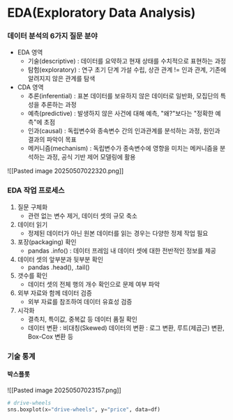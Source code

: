 # EDA(Exploratory Data Analysis)

### 데이터 분석의 6가지 질문 분야
- EDA 영역
	- 기술(descriptive) : 데이터를 요약하고 현재 상태를 수치적으로 표현하는 과정
	- 탐험(exploratory) : 연구 초기 단계 가설 수립, 상관 관계 != 인과 관계, 기존에 알려지지 않은 관계를 탐색
- CDA 영역
	- 추론(inferential) : 표본 데이터를 보유하지 않은 데이터로 일반화, 모집단의 특성을 추론하는 과정
	- 예측(predictive) : 발생하지 않은 사건에 대해 예측, "왜?"보다는 "정확한 예측"에 초점
	- 인과(causal) : 독립변수와 종속변수 간의 인과관계를 분석하는 과정, 원인과 결과의 파악이 목표
	- 메커니즘(mechanism) : 독립변수가 종속변수에 영향을 미치는 메커니즘을 분석하는 과정, 공식 기반 제어 모델링에 활용

![[Pasted image 20250507022320.png]]

### EDA 작업 프로세스
1. 질문 구체화
	- 관련 없는 변수 제거, 데이터 셋의 규모 축소 
2. 데이터 읽기
	- 정제된 데이터가 아닌 원본 데이터를 읽는 경우는 다양한 정제 작업 필요
3. 포장(packaging) 확인
	- pandas .info() : 데이터 프레임 내 데이터 셋에 대한 전반적인 정보를 제공
4. 데이터 셋의 앞부분과 뒷부분 확인
	- pandas .head(), .tail()
5. 갯수를 확인
	- 데이터 셋의 전체 행의 개수 확인으로 문제 여부 파악
6. 외부 자료와 함께 데이터 검증
	- 외부 자료를 참조하여 데이터 유효성 검증
7. 시각화
	- 결측치, 특이값, 중복값 등 데이터 품질 확인
	- 데이터 변환 : 비대칭(Skewed) 데이터의 변환 : 로그 변환, 루트(제곱근) 변환, Box-Cox 변환 등

### 기술 통계
#### 박스플롯
![[Pasted image 20250507023157.png]]
```python
# drive-wheels
sns.boxplot(x="drive-wheels", y="price", data=df)
```

